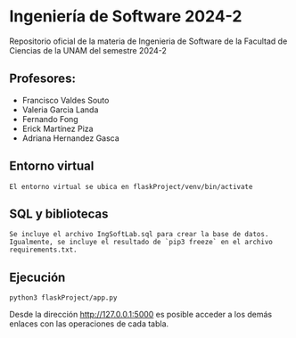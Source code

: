 # Ingeniería de Software 2024-2
Repositorio oficial de la materia de Ingenieria de Software de la Facultad de Ciencias de la UNAM del semestre 2024-2

## Profesores:

- Francisco Valdes Souto
- Valeria Garcia Landa
- Fernando Fong
- Erick Martínez Piza
- Adriana Hernandez Gasca

## Entorno virtual
    El entorno virtual se ubica en flaskProject/venv/bin/activate
## SQL y bibliotecas
    Se incluye el archivo IngSoftLab.sql para crear la base de datos. Igualmente, se incluye el resultado de `pip3 freeze` en el archivo requirements.txt.
## Ejecución
```
python3 flaskProject/app.py
```
Desde la dirección http://127.0.0.1:5000 es posible acceder a los demás enlaces con las operaciones de cada tabla.
    

